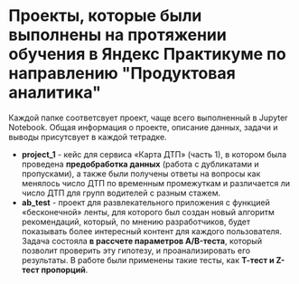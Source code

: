 # Проекты, которые были выполнены на протяжении обучения в Яндекс Практикуме по направлению "Продуктовая аналитика"

Каждой папке соответсвует проект, чаще всего выполненный в Jupyter Notebook. Общая информация о проекте, описание данных, задачи и выводы присутсвует в каждой тетрадке.

- **project_1** - кейс для сервиса «Карта ДТП» (часть 1), в котором была проведена **предобработка данных** (работа с дубликатами и пропусками), а также были получены ответы на вопросы как менялось число ДТП по временным промежуткам и различается ли число ДТП для групп водителей с разным стажем.
- **ab_test** - проект для развлекательного приложения с функцией «бесконечной» ленты, для которого был создан новый алгоритм рекомендаций, который, по мнению разработчиков, будет показывать более интересный контент для каждого пользователя. Задача состояла **в рассчете параметров A/B-теста**, который позволит проверить эту гипотезу, и проанализировать его результаты. В работе были применены такие тесты, как **Т-тест и Z-тест пропорций**. 


